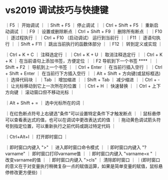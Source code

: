 # vs2019 调试技巧与快捷键

｜F5 ｜ 开始调试 ｜
｜Shift + F5 ｜  停止调试 ｜
｜Ctrl + Shift + F5 ｜  重新启动调试 ｜
｜F9 ｜ 设置或删除断点
｜Ctrl + Shift + F9 ｜ 删除所有断点 ｜
｜F10 ｜ 逐过程执行 ｜
｜Ctrl + F10 （启动调试）  运行到当前行 ｜
｜F11 ｜ 逐语句执行 ｜
｜Shift + F11 ｜ 跳出当前执行的函数体部分 ｜
｜F12 ｜ 转到定义或实现 ｜

｜Ctrl + K + C ｜ 注释选定行 ｜
｜Ctrl + K + U ｜ 取消注释选定行 ｜
｜Ctrl + K + K ｜ 在当前语句上添加书签，方便定位 ｜
｜F2   导航到下一个书签 **** ｜
｜Shift + F2 ｜ 导航到上一个书签 ｜
｜Ctrl + Enter ｜ 在当前行插入空行 ｜
｜Ctrl + Shift + Enter ｜ 在当前行下方插入空行 ｜
｜Alt + Shift + 方向键(或鼠标框选) ｜ 选择代码块 ｜
｜Tab  ｜ 增加缩进 ｜
｜Shift + Tab ｜ 减少缩进 ｜
｜Ctrl + - ｜ 让光标移动到它上一次所在的位置 ｜
｜Ctrl + H ｜ 快速替换 ｜
｜Ctrl +   上下方向键 ｜ 滚动窗口但不移动光标 ｜

｜Alt + Shift + = ｜ 选中光标所在的词 ｜

｜在红色断点符号上右键选"条件"可以设置特定条件下才触发断点 ｜
｜鼠标悬停可以查看表达式的值，也可以在调试中更改表达式的值 ｜
｜拖动黄色调试箭头符号到指定位置，可以重新执行之前代码或跳过特定代码 ｜

｜Ctrl+Alt+I ｜  打开即时窗口 ｜

｜即时窗口内键入 ">" ｜   进入即时窗口命令模式 ｜
｜即时窗口内键入 "?varname" ｜  即时窗口打印varname值 ｜
｜即时窗口内键入 "varname=x " ｜  改变varname的值 ｜
｜即时窗口内键入 ">cls" ｜  清除即时窗口 ｜
｜(即时窗口的意义在于对变量执行稍微复杂一点的赋值运算，如果是简单变量的赋值，鼠标悬停修改更方便些) ｜
